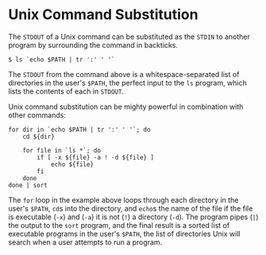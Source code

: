 # Unix Command Substitution

The `STDOUT` of a Unix command can be substituted as the `STDIN` to another program by surrounding the command in backticks.

	$ ls `echo $PATH | tr ':' ' '`
	
The `STDOUT` from the command above is a whitespace-separated list of directories in the user's `$PATH`, the perfect input to the `ls` program, which lists the contents of each in `STDOUT`.

Unix command substitution can be mighty powerful in combination with other commands:

	for dir in `echo $PATH | tr ':' ' '`; do
		cd ${dir}
		
		for file in `ls *`; do
			if [ -x ${file} -a ! -d ${file} ]
				echo ${file}
			fi
		done
	done | sort
	
The `for` loop in the example above loops through each directory in the user's `$PATH`, `cd`s into the directory, and `echo`s the name of the file if the file is executable (`-x`) and (`-a`) it is not (`!`) a directory (`-d`). The program pipes (`|`) the output to the `sort` program, and the final result is a sorted list of executable programs in the user's `$PATH`, the list of directories Unix will search when a user attempts to run a program.